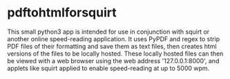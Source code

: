 # pdftohtmlforsquirt
This small python3 app is intended for use in conjunction with squirt or another online speed-reading application. It uses PyPDF and regex to strip PDF files of their formatting and save them as text files, then creates html versions of the files to be locally hosted. These locally hosted files can then be viewed with a web browser using the web address '127.0.0.1:8000', and applets like squirt applied to enable speed-reading at up to 5000 wpm. 
